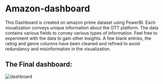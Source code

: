 # Amazon-dashboard
This Dashboard is created on amazon prime dataset using PowerBI. Each visualization conveys unique information about the OTT platform. The data contains various fields to convey various types of information. Feel free to experiment with the data to gain other insights. A few blank entries, the rating and genre columns have been cleaned and refined to avoid redundancy and misinformation in the visualization.

## The Final dashboard:
![dashboard](https://github.com/Jeeyaa/Amazon-dashboard/assets/128837492/b3ef9cc8-ed09-408c-a360-5f3d7bb9f8fa)

